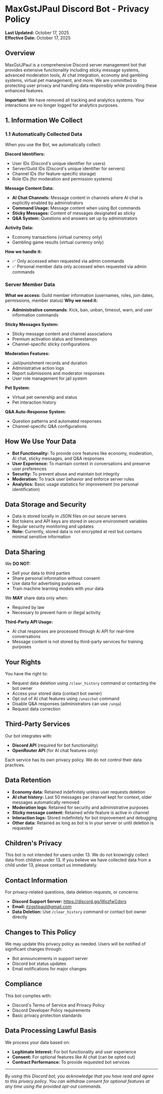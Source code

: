 # MaxGstJPaul Discord Bot - Privacy Policy

**Last Updated:** October 17, 2025  
**Effective Date:** October 17, 2025

## Overview

MaxGstJPaul is a comprehensive Discord server management bot that provides extensive functionality including sticky message systems, advanced moderation tools, AI chat integration, economy and gambling systems, virtual pet management, and more. We are committed to protecting user privacy and handling data responsibly while providing these enhanced features.

**Important:** We have removed all tracking and analytics systems. Your interactions are no longer logged for analytics purposes.

## 1. Information We Collect

### 1.1 Automatically Collected Data

When you use the Bot, we automatically collect:

**Discord Identifiers:**
- User IDs (Discord's unique identifier for users)
- Server/Guild IDs (Discord's unique identifier for servers)
- Channel IDs (for feature-specific storage)
- Role IDs (for moderation and permission systems)

**Message Content Data:**
- **AI Chat Channels:** Message content in channels where AI chat is explicitly enabled by administrators
- **Command Usage:** Message content when using Bot commands
- **Sticky Messages:** Content of messages designated as sticky
- **Q&A System:** Questions and answers set up by administrators

**Activity Data:**
- Economy transactions (virtual currency only)
- Gambling game results (virtual currency only)

**How we handle it:**
- ✅ Only accessed when requested via admin commands
- ✅ Personal member data only accessed when requested via admin commands

### Server Member Data
**What we access:** Guild member information (usernames, roles, join dates, permissions, member status)
**Why we need it:** 
- **Administrative commands**: Kick, ban, unban, timeout, warn, and user information commands

**Sticky Messages System:**
- Sticky message content and channel associations
- Premium activation status and timestamps
- Channel-specific sticky configurations

**Moderation Features:**
- Jail/punishment records and duration
- Administrative action logs
- Report submissions and moderator responses
- User role management for jail system

**Pet System:**
- Virtual pet ownership and status
- Pet interaction history

**Q&A Auto-Response System:**
- Question patterns and automated responses
- Channel-specific Q&A configurations

## How We Use Your Data

- **Bot Functionality:** To provide core features like economy, moderation, AI chat, sticky messages, and Q&A responses
- **User Experience:** To maintain context in conversations and preserve user preferences
- **Security:** To prevent abuse and maintain bot integrity
- **Moderation:** To track user behavior and enforce server rules
- **Analytics:** Basic usage statistics for improvement (no personal identification)

## Data Storage and Security

- Data is stored locally in JSON files on our secure servers
- Bot tokens and API keys are stored in secure environment variables
- Regular security monitoring and updates
- **Note:** Currently, stored data is not encrypted at rest but contains minimal sensitive information

## Data Sharing

We **DO NOT:**
- Sell your data to third parties
- Share personal information without consent
- Use data for advertising purposes
- Train machine learning models with your data

We **MAY** share data only when:
- Required by law
- Necessary to prevent harm or illegal activity

**Third-Party API Usage:**
- AI chat responses are processed through Ai API for real-time conversations
- Message content is not stored by third-party services for training purposes

## Your Rights

You have the right to:
- Request data deletion using `/clear_history` command or contacting the bot owner
- Access your stored data (contact bot owner)
- Opt out of AI chat features using `/unaichat` command
- Disable Q&A responses (administrators can use `/unqa`)
- Request data correction

## Third-Party Services

Our bot integrates with:
- **Discord API** (required for bot functionality)
- **OpenRouter API** (for AI chat features only)

Each service has its own privacy policy. We do not control their data practices.

## Data Retention

- **Economy data:** Retained indefinitely unless user requests deletion
- **AI chat history:** Last 50 messages per channel kept for context, older messages automatically removed
- **Moderation logs:** Retained for security and administrative purposes
- **Sticky message content:** Retained while feature is active in channel
- **Interaction logs:** Stored indefinitely for bot improvement and debugging
- **Other data:** Retained as long as bot is in your server or until deletion is requested

## Children's Privacy

This bot is not intended for users under 13. We do not knowingly collect data from children under 13. If you believe we have collected data from a child under 13, please contact us immediately.

## Contact Information

For privacy-related questions, data deletion requests, or concerns:
- **Discord Support Server:** https://discord.gg/WszfwCdxrs
- **Email:** itzgstjpaul@gmail.com
- **Data Deletion:** Use `/clear_history` command or contact bot owner directly

## Changes to This Policy

We may update this privacy policy as needed. Users will be notified of significant changes through:
- Bot announcements in support server
- Discord bot status updates
- Email notifications for major changes

## Compliance

This bot complies with:
- Discord's Terms of Service and Privacy Policy
- Discord Developer Policy requirements
- Basic privacy protection standards

## Data Processing Lawful Basis

We process your data based on:
- **Legitimate Interest:** For bot functionality and user experience
- **Consent:** For optional features like AI chat (can be opted out)
- **Contract Performance:** To provide requested bot services

---

*By using this Discord bot, you acknowledge that you have read and agree to this privacy policy. You can withdraw consent for optional features at any time using the provided opt-out commands.*
